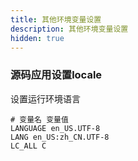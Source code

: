 ```yaml
---
title: 其他环境变量设置
description: 其他环境变量设置
hidden: true
---
```


### 源码应用设置locale

设置运行环境语言

```
# 变量名 变量值
LANGUAGE en_US.UTF-8
LANG en_US:zh_CN.UTF-8
LC_ALL C
```